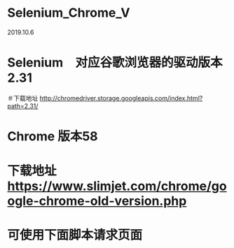 # Selenium_Chrome_V

2019.10.6



# Selenium　对应谷歌浏览器的驱动版本2.31
＃下载地址  http://chromedriver.storage.googleapis.com/index.html?path=2.31/


# Chrome 版本58
# 下载地址　　https://www.slimjet.com/chrome/google-chrome-old-version.php


# 可使用下面脚本请求页面
